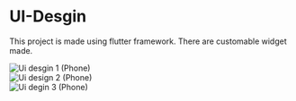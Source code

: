 # UI-Desgin 

This project is made using flutter framework.
There are customable widget made.

![Ui desgin 1 (Phone)](https://user-images.githubusercontent.com/91480608/200726083-f40673b5-d862-4db1-aa57-efbc32187728.png)  
![Ui design 2 (Phone)](https://user-images.githubusercontent.com/91480608/200726078-b544cb8a-5ed4-4921-9e91-e1059d17ce1b.png)  
![Ui degin 3 (Phone)](https://user-images.githubusercontent.com/91480608/200726070-84a2206b-b609-42b9-a187-7ce0bc2c12ac.PNG)
